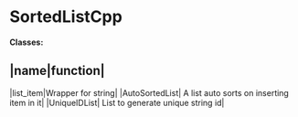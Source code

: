 # SortedListCpp


**Classes:**

|name|function|
---------------
|list_item|Wrapper for string|
|AutoSortedList| A list auto sorts on inserting item in it|
|UniqueIDList| List to generate unique string id|


